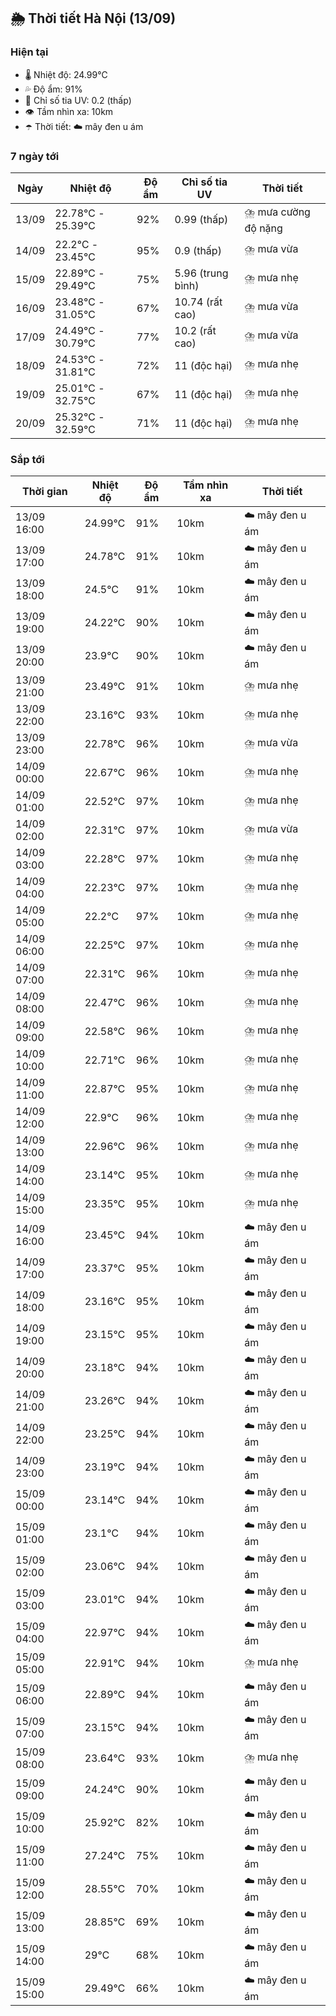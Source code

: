 ## 🌦️ Thời tiết Hà Nội (13/09)

### Hiện tại

- 🌡️ Nhiệt độ: 24.99℃
- 💦 Độ ẩm: 91%
- 🌟 Chỉ số tia UV: 0.2 (thấp)
- 👁️ Tầm nhìn xa: 10km
- ☂️ Thời tiết: ☁️ mây đen u ám

### 7 ngày tới

| Ngày | Nhiệt độ | Độ ẩm | Chỉ số tia UV | Thời tiết |
| --- | --- | --- | --- | --- |
| 13/09 | 22.78℃ - 25.39℃ | 92% | 0.99 (thấp) | ⛈️ mưa cường độ nặng |
| 14/09 | 22.2℃ - 23.45℃ | 95% | 0.9 (thấp) | ⛈️ mưa vừa |
| 15/09 | 22.89℃ - 29.49℃ | 75% | 5.96 (trung bình) | ⛈️ mưa nhẹ |
| 16/09 | 23.48℃ - 31.05℃ | 67% | 10.74 (rất cao) | ⛈️ mưa vừa |
| 17/09 | 24.49℃ - 30.79℃ | 77% | 10.2 (rất cao) | ⛈️ mưa vừa |
| 18/09 | 24.53℃ - 31.81℃ | 72% | 11 (độc hại) | ⛈️ mưa nhẹ |
| 19/09 | 25.01℃ - 32.75℃ | 67% | 11 (độc hại) | ⛈️ mưa nhẹ |
| 20/09 | 25.32℃ - 32.59℃ | 71% | 11 (độc hại) | ⛈️ mưa nhẹ |

### Sắp tới

| Thời gian | Nhiệt độ | Độ ẩm | Tầm nhìn xa | Thời tiết |
| --- | --- | --- | --- | --- |
| 13/09 16:00 | 24.99℃ | 91% | 10km | ☁️ mây đen u ám |
| 13/09 17:00 | 24.78℃ | 91% | 10km | ☁️ mây đen u ám |
| 13/09 18:00 | 24.5℃ | 91% | 10km | ☁️ mây đen u ám |
| 13/09 19:00 | 24.22℃ | 90% | 10km | ☁️ mây đen u ám |
| 13/09 20:00 | 23.9℃ | 90% | 10km | ☁️ mây đen u ám |
| 13/09 21:00 | 23.49℃ | 91% | 10km | ⛈️ mưa nhẹ |
| 13/09 22:00 | 23.16℃ | 93% | 10km | ⛈️ mưa nhẹ |
| 13/09 23:00 | 22.78℃ | 96% | 10km | ⛈️ mưa vừa |
| 14/09 00:00 | 22.67℃ | 96% | 10km | ⛈️ mưa nhẹ |
| 14/09 01:00 | 22.52℃ | 97% | 10km | ⛈️ mưa nhẹ |
| 14/09 02:00 | 22.31℃ | 97% | 10km | ⛈️ mưa vừa |
| 14/09 03:00 | 22.28℃ | 97% | 10km | ⛈️ mưa nhẹ |
| 14/09 04:00 | 22.23℃ | 97% | 10km | ⛈️ mưa nhẹ |
| 14/09 05:00 | 22.2℃ | 97% | 10km | ⛈️ mưa nhẹ |
| 14/09 06:00 | 22.25℃ | 97% | 10km | ⛈️ mưa nhẹ |
| 14/09 07:00 | 22.31℃ | 96% | 10km | ⛈️ mưa nhẹ |
| 14/09 08:00 | 22.47℃ | 96% | 10km | ⛈️ mưa nhẹ |
| 14/09 09:00 | 22.58℃ | 96% | 10km | ⛈️ mưa nhẹ |
| 14/09 10:00 | 22.71℃ | 96% | 10km | ⛈️ mưa nhẹ |
| 14/09 11:00 | 22.87℃ | 95% | 10km | ⛈️ mưa nhẹ |
| 14/09 12:00 | 22.9℃ | 96% | 10km | ⛈️ mưa nhẹ |
| 14/09 13:00 | 22.96℃ | 96% | 10km | ⛈️ mưa nhẹ |
| 14/09 14:00 | 23.14℃ | 95% | 10km | ⛈️ mưa nhẹ |
| 14/09 15:00 | 23.35℃ | 95% | 10km | ⛈️ mưa nhẹ |
| 14/09 16:00 | 23.45℃ | 94% | 10km | ☁️ mây đen u ám |
| 14/09 17:00 | 23.37℃ | 95% | 10km | ☁️ mây đen u ám |
| 14/09 18:00 | 23.16℃ | 95% | 10km | ☁️ mây đen u ám |
| 14/09 19:00 | 23.15℃ | 95% | 10km | ☁️ mây đen u ám |
| 14/09 20:00 | 23.18℃ | 94% | 10km | ☁️ mây đen u ám |
| 14/09 21:00 | 23.26℃ | 94% | 10km | ☁️ mây đen u ám |
| 14/09 22:00 | 23.25℃ | 94% | 10km | ☁️ mây đen u ám |
| 14/09 23:00 | 23.19℃ | 94% | 10km | ☁️ mây đen u ám |
| 15/09 00:00 | 23.14℃ | 94% | 10km | ☁️ mây đen u ám |
| 15/09 01:00 | 23.1℃ | 94% | 10km | ☁️ mây đen u ám |
| 15/09 02:00 | 23.06℃ | 94% | 10km | ☁️ mây đen u ám |
| 15/09 03:00 | 23.01℃ | 94% | 10km | ☁️ mây đen u ám |
| 15/09 04:00 | 22.97℃ | 94% | 10km | ☁️ mây đen u ám |
| 15/09 05:00 | 22.91℃ | 94% | 10km | ⛈️ mưa nhẹ |
| 15/09 06:00 | 22.89℃ | 94% | 10km | ☁️ mây đen u ám |
| 15/09 07:00 | 23.15℃ | 94% | 10km | ☁️ mây đen u ám |
| 15/09 08:00 | 23.64℃ | 93% | 10km | ⛈️ mưa nhẹ |
| 15/09 09:00 | 24.24℃ | 90% | 10km | ☁️ mây đen u ám |
| 15/09 10:00 | 25.92℃ | 82% | 10km | ☁️ mây đen u ám |
| 15/09 11:00 | 27.24℃ | 75% | 10km | ☁️ mây đen u ám |
| 15/09 12:00 | 28.55℃ | 70% | 10km | ☁️ mây đen u ám |
| 15/09 13:00 | 28.85℃ | 69% | 10km | ☁️ mây đen u ám |
| 15/09 14:00 | 29℃ | 68% | 10km | ☁️ mây đen u ám |
| 15/09 15:00 | 29.49℃ | 66% | 10km | ☁️ mây đen u ám |
